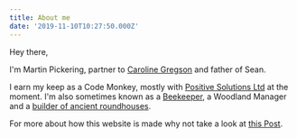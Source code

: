 ```yaml
---
title: About me
date: '2019-11-10T10:27:50.000Z'
---
```


Hey there,

I'm Martin Pickering, partner to [Caroline Gregson](https://www.carolinegregson.com/ "Caroline's website") and father of Sean.

I earn my keep as a Code Monkey, mostly with [Positive Solutions Ltd](https://positive-solutions.co.uk/ "Positive Solutions Ltd") at the moment. I'm also sometimes known as a [Beekeeper](https://www.devabees.com/ "it's all about the bees"), a Woodland Manager and a [builder of ancient roundhouses](https://www.english-heritage.org.uk/visit/places/beeston-castle-and-woodland-park/beeston-roundhouse/ "one I made earlier").

For more about how this website is made why not take a look at [this Post](/posts/this-website/what-makes-up-this-website/ "").
